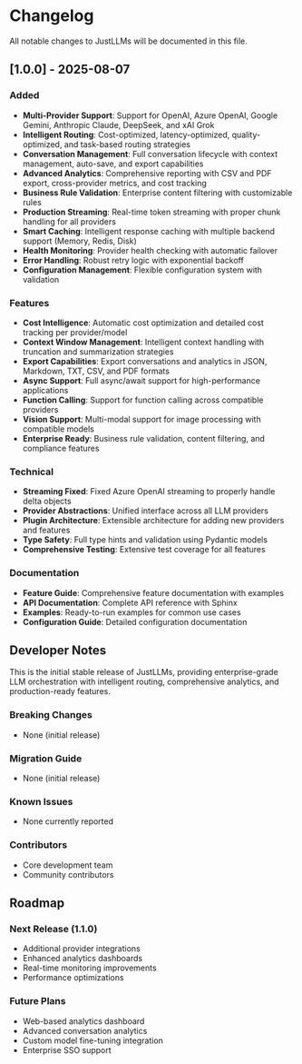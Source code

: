 # Changelog

All notable changes to JustLLMs will be documented in this file.

## [1.0.0] - 2025-08-07

### Added
- **Multi-Provider Support**: Support for OpenAI, Azure OpenAI, Google Gemini, Anthropic Claude, DeepSeek, and xAI Grok
- **Intelligent Routing**: Cost-optimized, latency-optimized, quality-optimized, and task-based routing strategies
- **Conversation Management**: Full conversation lifecycle with context management, auto-save, and export capabilities
- **Advanced Analytics**: Comprehensive reporting with CSV and PDF export, cross-provider metrics, and cost tracking
- **Business Rule Validation**: Enterprise content filtering with customizable rules
- **Production Streaming**: Real-time token streaming with proper chunk handling for all providers
- **Smart Caching**: Intelligent response caching with multiple backend support (Memory, Redis, Disk)
- **Health Monitoring**: Provider health checking with automatic failover
- **Error Handling**: Robust retry logic with exponential backoff
- **Configuration Management**: Flexible configuration system with validation

### Features
- **Cost Intelligence**: Automatic cost optimization and detailed cost tracking per provider/model
- **Context Window Management**: Intelligent context handling with truncation and summarization strategies
- **Export Capabilities**: Export conversations and analytics in JSON, Markdown, TXT, CSV, and PDF formats
- **Async Support**: Full async/await support for high-performance applications
- **Function Calling**: Support for function calling across compatible providers
- **Vision Support**: Multi-modal support for image processing with compatible models
- **Enterprise Ready**: Business rule validation, content filtering, and compliance features

### Technical
- **Streaming Fixed**: Fixed Azure OpenAI streaming to properly handle delta objects
- **Provider Abstractions**: Unified interface across all LLM providers
- **Plugin Architecture**: Extensible architecture for adding new providers and features
- **Type Safety**: Full type hints and validation using Pydantic models
- **Comprehensive Testing**: Extensive test coverage for all features

### Documentation
- **Feature Guide**: Comprehensive feature documentation with examples
- **API Documentation**: Complete API reference with Sphinx
- **Examples**: Ready-to-run examples for common use cases
- **Configuration Guide**: Detailed configuration documentation

## Developer Notes

This is the initial stable release of JustLLMs, providing enterprise-grade LLM orchestration with intelligent routing, comprehensive analytics, and production-ready features.

### Breaking Changes
- None (initial release)

### Migration Guide
- None (initial release)

### Known Issues
- None currently reported

### Contributors
- Core development team
- Community contributors

## Roadmap

### Next Release (1.1.0)
- Additional provider integrations
- Enhanced analytics dashboards
- Real-time monitoring improvements
- Performance optimizations

### Future Plans
- Web-based analytics dashboard
- Advanced conversation analytics
- Custom model fine-tuning integration
- Enterprise SSO support